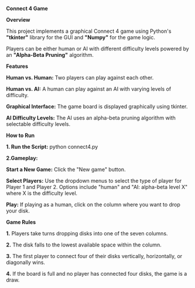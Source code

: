 ****Connect 4 Game****

****Overview****

This project implements a graphical Connect 4 game using Python's **"tkinter"** library for the GUI and **"Numpy"** for the game logic. 

Players can be either human or AI with different difficulty levels powered by an **"Alpha-Beta Pruning"** algorithm.

****Features****

**Human vs. Human:** Two players can play against each other.

**Human vs. AI:** A human can play against an AI with varying levels of difficulty.

**Graphical Interface:** The game board is displayed graphically using tkinter.

**AI Difficulty Levels:** The AI uses an alpha-beta pruning algorithm with selectable difficulty levels.

****How to Run****

**1. Run the Script:** python connect4.py

**2.Gameplay:**

**Start a New Game:** Click the "New game" button.

**Select Players:** Use the dropdown menus to select the type of player for Player 1 and Player 2. Options include "human" and "AI: alpha-beta level X" where X is the difficulty level.

**Play:** If playing as a human, click on the column where you want to drop your disk.

****Game Rules****

**1.** Players take turns dropping disks into one of the seven columns.

**2.** The disk falls to the lowest available space within the column.

**3.** The first player to connect four of their disks vertically, horizontally, or diagonally wins.

**4.** If the board is full and no player has connected four disks, the game is a draw.

